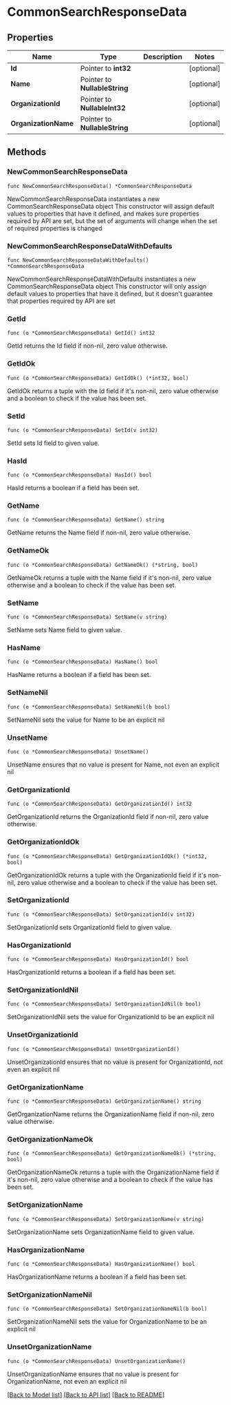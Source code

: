 # CommonSearchResponseData

## Properties

Name | Type | Description | Notes
------------ | ------------- | ------------- | -------------
**Id** | Pointer to **int32** |  | [optional] 
**Name** | Pointer to **NullableString** |  | [optional] 
**OrganizationId** | Pointer to **NullableInt32** |  | [optional] 
**OrganizationName** | Pointer to **NullableString** |  | [optional] 

## Methods

### NewCommonSearchResponseData

`func NewCommonSearchResponseData() *CommonSearchResponseData`

NewCommonSearchResponseData instantiates a new CommonSearchResponseData object
This constructor will assign default values to properties that have it defined,
and makes sure properties required by API are set, but the set of arguments
will change when the set of required properties is changed

### NewCommonSearchResponseDataWithDefaults

`func NewCommonSearchResponseDataWithDefaults() *CommonSearchResponseData`

NewCommonSearchResponseDataWithDefaults instantiates a new CommonSearchResponseData object
This constructor will only assign default values to properties that have it defined,
but it doesn't guarantee that properties required by API are set

### GetId

`func (o *CommonSearchResponseData) GetId() int32`

GetId returns the Id field if non-nil, zero value otherwise.

### GetIdOk

`func (o *CommonSearchResponseData) GetIdOk() (*int32, bool)`

GetIdOk returns a tuple with the Id field if it's non-nil, zero value otherwise
and a boolean to check if the value has been set.

### SetId

`func (o *CommonSearchResponseData) SetId(v int32)`

SetId sets Id field to given value.

### HasId

`func (o *CommonSearchResponseData) HasId() bool`

HasId returns a boolean if a field has been set.

### GetName

`func (o *CommonSearchResponseData) GetName() string`

GetName returns the Name field if non-nil, zero value otherwise.

### GetNameOk

`func (o *CommonSearchResponseData) GetNameOk() (*string, bool)`

GetNameOk returns a tuple with the Name field if it's non-nil, zero value otherwise
and a boolean to check if the value has been set.

### SetName

`func (o *CommonSearchResponseData) SetName(v string)`

SetName sets Name field to given value.

### HasName

`func (o *CommonSearchResponseData) HasName() bool`

HasName returns a boolean if a field has been set.

### SetNameNil

`func (o *CommonSearchResponseData) SetNameNil(b bool)`

 SetNameNil sets the value for Name to be an explicit nil

### UnsetName
`func (o *CommonSearchResponseData) UnsetName()`

UnsetName ensures that no value is present for Name, not even an explicit nil
### GetOrganizationId

`func (o *CommonSearchResponseData) GetOrganizationId() int32`

GetOrganizationId returns the OrganizationId field if non-nil, zero value otherwise.

### GetOrganizationIdOk

`func (o *CommonSearchResponseData) GetOrganizationIdOk() (*int32, bool)`

GetOrganizationIdOk returns a tuple with the OrganizationId field if it's non-nil, zero value otherwise
and a boolean to check if the value has been set.

### SetOrganizationId

`func (o *CommonSearchResponseData) SetOrganizationId(v int32)`

SetOrganizationId sets OrganizationId field to given value.

### HasOrganizationId

`func (o *CommonSearchResponseData) HasOrganizationId() bool`

HasOrganizationId returns a boolean if a field has been set.

### SetOrganizationIdNil

`func (o *CommonSearchResponseData) SetOrganizationIdNil(b bool)`

 SetOrganizationIdNil sets the value for OrganizationId to be an explicit nil

### UnsetOrganizationId
`func (o *CommonSearchResponseData) UnsetOrganizationId()`

UnsetOrganizationId ensures that no value is present for OrganizationId, not even an explicit nil
### GetOrganizationName

`func (o *CommonSearchResponseData) GetOrganizationName() string`

GetOrganizationName returns the OrganizationName field if non-nil, zero value otherwise.

### GetOrganizationNameOk

`func (o *CommonSearchResponseData) GetOrganizationNameOk() (*string, bool)`

GetOrganizationNameOk returns a tuple with the OrganizationName field if it's non-nil, zero value otherwise
and a boolean to check if the value has been set.

### SetOrganizationName

`func (o *CommonSearchResponseData) SetOrganizationName(v string)`

SetOrganizationName sets OrganizationName field to given value.

### HasOrganizationName

`func (o *CommonSearchResponseData) HasOrganizationName() bool`

HasOrganizationName returns a boolean if a field has been set.

### SetOrganizationNameNil

`func (o *CommonSearchResponseData) SetOrganizationNameNil(b bool)`

 SetOrganizationNameNil sets the value for OrganizationName to be an explicit nil

### UnsetOrganizationName
`func (o *CommonSearchResponseData) UnsetOrganizationName()`

UnsetOrganizationName ensures that no value is present for OrganizationName, not even an explicit nil

[[Back to Model list]](../README.md#documentation-for-models) [[Back to API list]](../README.md#documentation-for-api-endpoints) [[Back to README]](../README.md)


